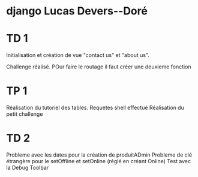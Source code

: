 # django Lucas Devers--Doré

# TD 1 

Initialisation et création de vue "contact us" et "about us".

Challenge réalisé. POur faire le routage il faut créer une deuxieme fonction

# TP 1 

Réalisation du tutoriel des tables. 
Requetes shell effectué
Réalisation du petit challenge

# TD 2

Probleme avec les dates pour la création de produitADmin
Probleme de clé étrangère pour le setOffline et setOnline (réglé en créant Online)
Test avec la Debug Toolbar